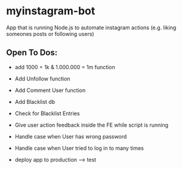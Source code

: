 # myinstagram-bot
App that is running Node.js to automate instagram actions (e.g. liking someones posts or following users)


## Open To Dos:

- add 1000 = 1k  & 1.000.000 = 1m function

- Add Unfollow function 
- Add Comment User function

- Add Blacklist db 
- Check for Blacklist Entries 

- Give user action feedback inside the FE while script is running

- Handle case when User has wrong password 
- Handle case when User tried to log in to many times

- deploy app to production  --> test